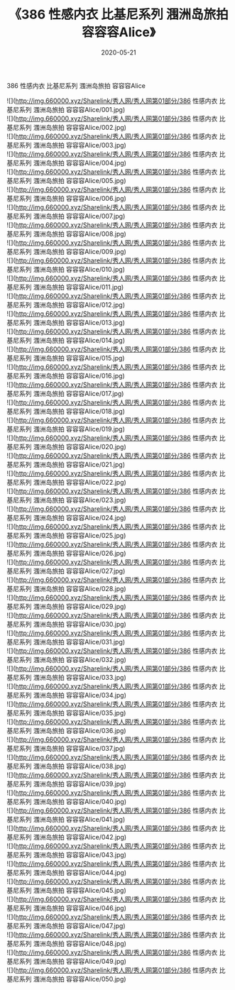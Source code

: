 ﻿---
layout: post
title:  《386 性感内衣 比基尼系列 涠洲岛旅拍 容容容Alice》
date:   2020-05-21
img: http://img.660000.xyz/Sharelink/秀人网/秀人网第01部分/386 性感内衣 比基尼系列 涠洲岛旅拍 容容容Alice/000.jpg
categories: [美女, 清纯, 唯美]
---

386 性感内衣 比基尼系列 涠洲岛旅拍 容容容Alice

  ![](http://img.660000.xyz/Sharelink/秀人网/秀人网第01部分/386 性感内衣 比基尼系列 涠洲岛旅拍 容容容Alice/001.jpg) <br> ![](http://img.660000.xyz/Sharelink/秀人网/秀人网第01部分/386 性感内衣 比基尼系列 涠洲岛旅拍 容容容Alice/002.jpg) <br> ![](http://img.660000.xyz/Sharelink/秀人网/秀人网第01部分/386 性感内衣 比基尼系列 涠洲岛旅拍 容容容Alice/003.jpg) <br> ![](http://img.660000.xyz/Sharelink/秀人网/秀人网第01部分/386 性感内衣 比基尼系列 涠洲岛旅拍 容容容Alice/004.jpg) <br> ![](http://img.660000.xyz/Sharelink/秀人网/秀人网第01部分/386 性感内衣 比基尼系列 涠洲岛旅拍 容容容Alice/005.jpg) <br> ![](http://img.660000.xyz/Sharelink/秀人网/秀人网第01部分/386 性感内衣 比基尼系列 涠洲岛旅拍 容容容Alice/006.jpg) <br> ![](http://img.660000.xyz/Sharelink/秀人网/秀人网第01部分/386 性感内衣 比基尼系列 涠洲岛旅拍 容容容Alice/007.jpg) <br> ![](http://img.660000.xyz/Sharelink/秀人网/秀人网第01部分/386 性感内衣 比基尼系列 涠洲岛旅拍 容容容Alice/008.jpg) <br> ![](http://img.660000.xyz/Sharelink/秀人网/秀人网第01部分/386 性感内衣 比基尼系列 涠洲岛旅拍 容容容Alice/009.jpg) <br> ![](http://img.660000.xyz/Sharelink/秀人网/秀人网第01部分/386 性感内衣 比基尼系列 涠洲岛旅拍 容容容Alice/010.jpg) <br> ![](http://img.660000.xyz/Sharelink/秀人网/秀人网第01部分/386 性感内衣 比基尼系列 涠洲岛旅拍 容容容Alice/011.jpg) <br> ![](http://img.660000.xyz/Sharelink/秀人网/秀人网第01部分/386 性感内衣 比基尼系列 涠洲岛旅拍 容容容Alice/012.jpg) <br> ![](http://img.660000.xyz/Sharelink/秀人网/秀人网第01部分/386 性感内衣 比基尼系列 涠洲岛旅拍 容容容Alice/013.jpg) <br> ![](http://img.660000.xyz/Sharelink/秀人网/秀人网第01部分/386 性感内衣 比基尼系列 涠洲岛旅拍 容容容Alice/014.jpg) <br> ![](http://img.660000.xyz/Sharelink/秀人网/秀人网第01部分/386 性感内衣 比基尼系列 涠洲岛旅拍 容容容Alice/015.jpg) <br> ![](http://img.660000.xyz/Sharelink/秀人网/秀人网第01部分/386 性感内衣 比基尼系列 涠洲岛旅拍 容容容Alice/016.jpg) <br> ![](http://img.660000.xyz/Sharelink/秀人网/秀人网第01部分/386 性感内衣 比基尼系列 涠洲岛旅拍 容容容Alice/017.jpg) <br> ![](http://img.660000.xyz/Sharelink/秀人网/秀人网第01部分/386 性感内衣 比基尼系列 涠洲岛旅拍 容容容Alice/018.jpg) <br> ![](http://img.660000.xyz/Sharelink/秀人网/秀人网第01部分/386 性感内衣 比基尼系列 涠洲岛旅拍 容容容Alice/019.jpg) <br> ![](http://img.660000.xyz/Sharelink/秀人网/秀人网第01部分/386 性感内衣 比基尼系列 涠洲岛旅拍 容容容Alice/020.jpg) <br> ![](http://img.660000.xyz/Sharelink/秀人网/秀人网第01部分/386 性感内衣 比基尼系列 涠洲岛旅拍 容容容Alice/021.jpg) <br> ![](http://img.660000.xyz/Sharelink/秀人网/秀人网第01部分/386 性感内衣 比基尼系列 涠洲岛旅拍 容容容Alice/022.jpg) <br> ![](http://img.660000.xyz/Sharelink/秀人网/秀人网第01部分/386 性感内衣 比基尼系列 涠洲岛旅拍 容容容Alice/023.jpg) <br> ![](http://img.660000.xyz/Sharelink/秀人网/秀人网第01部分/386 性感内衣 比基尼系列 涠洲岛旅拍 容容容Alice/024.jpg) <br> ![](http://img.660000.xyz/Sharelink/秀人网/秀人网第01部分/386 性感内衣 比基尼系列 涠洲岛旅拍 容容容Alice/025.jpg) <br> ![](http://img.660000.xyz/Sharelink/秀人网/秀人网第01部分/386 性感内衣 比基尼系列 涠洲岛旅拍 容容容Alice/026.jpg) <br> ![](http://img.660000.xyz/Sharelink/秀人网/秀人网第01部分/386 性感内衣 比基尼系列 涠洲岛旅拍 容容容Alice/027.jpg) <br> ![](http://img.660000.xyz/Sharelink/秀人网/秀人网第01部分/386 性感内衣 比基尼系列 涠洲岛旅拍 容容容Alice/028.jpg) <br> ![](http://img.660000.xyz/Sharelink/秀人网/秀人网第01部分/386 性感内衣 比基尼系列 涠洲岛旅拍 容容容Alice/029.jpg) <br> ![](http://img.660000.xyz/Sharelink/秀人网/秀人网第01部分/386 性感内衣 比基尼系列 涠洲岛旅拍 容容容Alice/030.jpg) <br> ![](http://img.660000.xyz/Sharelink/秀人网/秀人网第01部分/386 性感内衣 比基尼系列 涠洲岛旅拍 容容容Alice/031.jpg) <br> ![](http://img.660000.xyz/Sharelink/秀人网/秀人网第01部分/386 性感内衣 比基尼系列 涠洲岛旅拍 容容容Alice/032.jpg) <br> ![](http://img.660000.xyz/Sharelink/秀人网/秀人网第01部分/386 性感内衣 比基尼系列 涠洲岛旅拍 容容容Alice/033.jpg) <br> ![](http://img.660000.xyz/Sharelink/秀人网/秀人网第01部分/386 性感内衣 比基尼系列 涠洲岛旅拍 容容容Alice/034.jpg) <br> ![](http://img.660000.xyz/Sharelink/秀人网/秀人网第01部分/386 性感内衣 比基尼系列 涠洲岛旅拍 容容容Alice/035.jpg) <br> ![](http://img.660000.xyz/Sharelink/秀人网/秀人网第01部分/386 性感内衣 比基尼系列 涠洲岛旅拍 容容容Alice/036.jpg) <br> ![](http://img.660000.xyz/Sharelink/秀人网/秀人网第01部分/386 性感内衣 比基尼系列 涠洲岛旅拍 容容容Alice/037.jpg) <br> ![](http://img.660000.xyz/Sharelink/秀人网/秀人网第01部分/386 性感内衣 比基尼系列 涠洲岛旅拍 容容容Alice/038.jpg) <br> ![](http://img.660000.xyz/Sharelink/秀人网/秀人网第01部分/386 性感内衣 比基尼系列 涠洲岛旅拍 容容容Alice/039.jpg) <br> ![](http://img.660000.xyz/Sharelink/秀人网/秀人网第01部分/386 性感内衣 比基尼系列 涠洲岛旅拍 容容容Alice/040.jpg) <br> ![](http://img.660000.xyz/Sharelink/秀人网/秀人网第01部分/386 性感内衣 比基尼系列 涠洲岛旅拍 容容容Alice/041.jpg) <br> ![](http://img.660000.xyz/Sharelink/秀人网/秀人网第01部分/386 性感内衣 比基尼系列 涠洲岛旅拍 容容容Alice/042.jpg) <br> ![](http://img.660000.xyz/Sharelink/秀人网/秀人网第01部分/386 性感内衣 比基尼系列 涠洲岛旅拍 容容容Alice/043.jpg) <br> ![](http://img.660000.xyz/Sharelink/秀人网/秀人网第01部分/386 性感内衣 比基尼系列 涠洲岛旅拍 容容容Alice/044.jpg) <br> ![](http://img.660000.xyz/Sharelink/秀人网/秀人网第01部分/386 性感内衣 比基尼系列 涠洲岛旅拍 容容容Alice/045.jpg) <br> ![](http://img.660000.xyz/Sharelink/秀人网/秀人网第01部分/386 性感内衣 比基尼系列 涠洲岛旅拍 容容容Alice/046.jpg) <br> ![](http://img.660000.xyz/Sharelink/秀人网/秀人网第01部分/386 性感内衣 比基尼系列 涠洲岛旅拍 容容容Alice/047.jpg) <br> ![](http://img.660000.xyz/Sharelink/秀人网/秀人网第01部分/386 性感内衣 比基尼系列 涠洲岛旅拍 容容容Alice/048.jpg) <br> ![](http://img.660000.xyz/Sharelink/秀人网/秀人网第01部分/386 性感内衣 比基尼系列 涠洲岛旅拍 容容容Alice/049.jpg) <br> ![](http://img.660000.xyz/Sharelink/秀人网/秀人网第01部分/386 性感内衣 比基尼系列 涠洲岛旅拍 容容容Alice/050.jpg) <br>